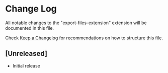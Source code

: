# Change Log

All notable changes to the "export-files-extension" extension will be documented in this file.

Check [Keep a Changelog](http://keepachangelog.com/) for recommendations on how to structure this file.

## [Unreleased]

- Initial release